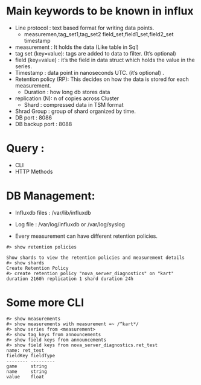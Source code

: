 # Main keywords to be known in influx
* Line protocol : text based format for writing data points.
  * measuremen,tag_set1,tag_set2 field_set,field1_set,field2_set timestamp
* measurement : It holds the data (Like table in Sql)
*	tag set (key=value): tags are added to data to filter. (It’s optional)
*	field (key=value) :  it’s the field in data struct which holds the value in the series.
*	Timestamp : data point in nanoseconds UTC. (it’s optional) .
*	Retention policy (RP): This decides on how the data is stored for each measurement.
	* Duration : how long db stores data
  *	replication (N): n of copies across Cluster
	* Shard : compressed data in TSM format
  *	Shrad Group : group of shard organized by time.
*	DB port : 8086
*	DB backup port : 8088

# Query :
* CLI
*	HTTP Methods

# DB Management:
* Influxdb files : /var/lib/influxdb
* Log file :  /var/log/influxdb or /var/log/syslog

* Every measurement can have different retention policies.
```
#> show retention policies

Show shards to view the retention policies and measurement details
#> show shards
Create Retention Policy
#> create retention policy "nova_server_diagnostics" on "kart" duration 2160h replication 1 shard duration 24h
```

# Some more CLI
```
#> show measurements
#> show measurements with measurement =~ /^kart*/
#> show series from <measurement>
#> show tag keys from announcements
#> show field keys from announcements
#> show field keys from nova_server_diagnostics.ret_test
name: ret_test
fieldKey fieldType
-------- ---------
game     string
name     string
value    float
